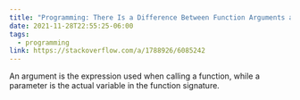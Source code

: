 ```yaml
---
title: "Programming: There Is a Difference Between Function Arguments and Parameters"
date: 2021-11-28T22:55:25-06:00
tags:
  - programming
link: https://stackoverflow.com/a/1788926/6085242
---
```


An argument is the expression used when calling a function, while a parameter is
the actual variable in the function signature.
